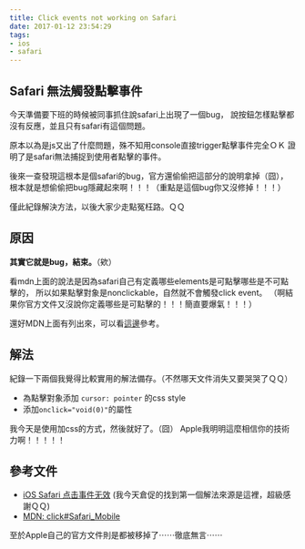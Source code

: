 ```yaml
---
title: Click events not working on Safari
date: 2017-01-12 23:54:29
tags:
- ios
- safari
---
```


## Safari 無法觸發點擊事件

今天準備要下班的時候被同事抓住說safari上出現了一個bug，
說按鈕怎樣點擊都沒有反應，並且只有safari有這個問題。

原本以為是js又出了什麼問題，殊不知用console直接trigger點擊事件完全ＯＫ
證明了是safari無法捕捉到使用者點擊的事件。

後來一查發現這根本是個safari的bug，官方還偷偷把這部分的說明拿掉（囧），
根本就是想偷偷把bug隱藏起來啊！！！（重點是這個bug你又沒修掉！！！）

僅此紀錄解決方法，以後大家少走點冤枉路。ＱＱ

## 原因

 **其實它就是bug，結束。**（欸）

看mdn上面的說法是因為safari自己有定義哪些elements是可點擊哪些是不可點擊的，
所以如果點擊對象是nonclickable，自然就不會觸發click event。
（啊結果你官方文件又沒說你定義哪些是可點擊的！！！簡直要爆氣！！！）

還好MDN上面有列出來，可以看[這邊](https://developer.mozilla.org/en-US/docs/Web/Events/click#Safari_Mobile)參考。

## 解法

紀錄一下兩個我覺得比較實用的解法備存。（不然哪天文件消失又要哭哭了ＱＱ）

- 為點擊對象添加 `cursor: pointer` 的css style
- 添加`onclick="void(0)"`的屬性

我今天是使用加css的方式，然後就好了。（囧）
Apple我明明這麼相信你的技術力啊！！！！！

## 參考文件

- [iOS Safari 点击事件无效](https://www.zfanw.com/blog/ios-safari-click-not-working.html)
  (我今天倉促的找到第一個解法來源是這裡，超級感謝ＱＱ)
- [MDN: click#Safari_Mobile](https://developer.mozilla.org/en-US/docs/Web/Events/click#Safari_Mobile)

至於Apple自己的官方文件則是都被移掉了⋯⋯徹底無言⋯⋯
